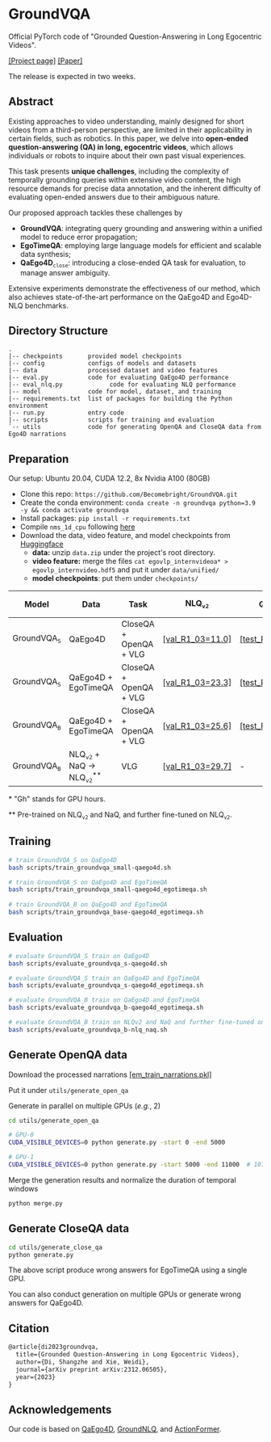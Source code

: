 # GroundVQA

Official PyTorch code of "Grounded Question-Answering in Long Egocentric Videos".

[[Project page]](https://dszdsz.cn/GroundVQA/index.html) [[Paper]](https://arxiv.org/abs/2312.06505)

The release is expected in two weeks.

## Abstract

Existing approaches to video understanding, mainly designed for short videos from a third-person perspective, are limited in their applicability in certain fields, such as robotics. In this paper, we delve into **open-ended question-answering (QA) in long, egocentric videos**, which allows individuals or robots to inquire about their own past visual experiences. 

This task presents **unique challenges**, including the complexity of temporally grounding queries within extensive video content, the high resource demands for precise data annotation, and the inherent difficulty of evaluating open-ended answers due to their ambiguous nature. 

Our proposed approach tackles these challenges by 

- **GroundVQA**: integrating query grounding and answering within a unified model to reduce error propagation;
- **EgoTimeQA**: employing large language models for efficient and scalable data synthesis;
- **QaEgo4D**$`_\texttt{close}`$: introducing a close-ended QA task for evaluation, to manage answer ambiguity.

Extensive experiments demonstrate the effectiveness of our method, which also achieves state-of-the-art performance on the QaEgo4D and Ego4D-NLQ benchmarks.

## Directory Structure

```
.
|-- checkpoints       provided model checkpoints
|-- config            configs of models and datasets
|-- data              processed dataset and video features
|-- eval.py           code for evaluating QaEgo4D performance
|-- eval_nlq.py				code for evaluating NLQ performance
|-- model             code for model, dataset, and training
|-- requirements.txt  list of packages for building the Python environment
|-- run.py            entry code
|-- scripts           scripts for training and evaluation
`-- utils             code for generating OpenQA and CloseQA data from Ego4D narrations
```

## Preparation

Our setup: Ubuntu 20.04, CUDA 12.2, 8x Nvidia A100 (80GB)

- Clone this repo: `https://github.com/Becomebright/GroundVQA.git`
- Create the conda environment: `conda create -n groundvqa python=3.9 -y && conda activate groundvqa`
- Install packages: `pip install -r requirements.txt`
- Compile `nms_1d_cpu` following [here](https://github.com/happyharrycn/actionformer_release/blob/main/INSTALL.md)
- Download the data, video feature, and model checkpoints from [Huggingface](https://huggingface.co/Becomebright/GroundVQA)
  - **data:** unzip `data.zip` under the project's root directory.
  - **video feature:** merge the files `cat egovlp_internvideoa* > egovlp_internvideo.hdf5` and put it under `data/unified/`
  - **model checkpoints**: put them under `checkpoints/`

| Model                           | Data                                                         | Task                   | NLQ$`_\texttt{v2}`$                                          | QaEgo4D                                                      | Cost (Gh)$`^{*}`$ |
| ------------------------------- | ------------------------------------------------------------ | ---------------------- | ------------------------------------------------------------ | ------------------------------------------------------------ | ----------------- |
| $`\text{GroundVQA}_\texttt{S}`$ | QaEgo4D                                                      | CloseQA + OpenQA + VLG | [[val_R1_03=11.0]](https://huggingface.co/Becomebright/GroundVQA/blob/main/GroundVQA_S-QaEgo4D-COV-val_R1_03%3D11.0.ckpt) | [[test_ROUGE=29.0]](https://huggingface.co/Becomebright/GroundVQA/blob/main/GroundVQA_S-QaEgo4D-COV-test_ROUGE%3D29.0.ckpt) | 7 Gh              |
| $`\text{GroundVQA}_\texttt{S}`$ | QaEgo4D + EgoTimeQA                                          | CloseQA + OpenQA + VLG | [[val_R1_03=23.3]](https://huggingface.co/Becomebright/GroundVQA/blob/main/GroundVQA_S-QaEgo4D_EgoTimeQA-COV-val_R1_03%3D23.3.ckpt) | [[test_ROUGE=30.2]](https://huggingface.co/Becomebright/GroundVQA/blob/main/GroundVQA_S-QaEgo4D_EgoTimeQA-COV-test_ROUGE%3D30.2.ckpt) | 150 Gh            |
| $`\text{GroundVQA}_\texttt{B}`$ | QaEgo4D + EgoTimeQA                                          | CloseQA + OpenQA + VLG | [[val_R1_03=25.6]](https://huggingface.co/Becomebright/GroundVQA/blob/main/GroundVQA_B-QaEgo4D_EgoTimeQA-COV-val_R1_03%3D25.6.ckpt) | [[test_ROUGE=30.4]](https://huggingface.co/Becomebright/GroundVQA/blob/main/GroundVQA_B-QaEgo4D_EgoTimeQA-COV-test_ROUGE%3D30.4.ckpt) | 350 Gh            |
| $`\text{GroundVQA}_\texttt{B}`$ | NLQ$`_\texttt{v2}`$ + NaQ $\rightarrow$ NLQ$`_\texttt{v2}`$$`^{**}`$ | VLG                    | [[val_R1_03=29.7]](https://huggingface.co/Becomebright/GroundVQA/blob/main/GroundVQA_B-NLQ_NaQ-finetune_NLQ-VLG-val_R1_03%3D29.7.ckpt) | -                                                            | 700 Gh            |

\* "Gh" stands for GPU hours.

** Pre-trained on NLQ$`_\texttt{v2}`$ and NaQ, and further fine-tuned on NLQ$`_\texttt{v2}`$​.

## Training

```bash
# train GroundVQA_S on QaEgo4D
bash scripts/train_groundvqa_small-qaego4d.sh

# train GroundVQA_S on QaEgo4D and EgoTimeQA
bash scripts/train_groundvqa_small-qaego4d_egotimeqa.sh
    
# train GroundVQA_B on QaEgo4D and EgoTimeQA
bash scripts/train_groundvqa_base-qaego4d_egotimeqa.sh
```

## Evaluation

```bash
# evaluate GroundVQA_S train on QaEgo4D
bash scripts/evaluate_groundvqa_s-qaego4d.sh

# evaluate GroundVQA_S train on QaEgo4D and EgoTimeQA
bash scripts/evaluate_groundvqa_s-qaego4d_egotimeqa.sh

# evaluate GroundVQA_B train on QaEgo4D and EgoTimeQA
bash scripts/evaluate_groundvqa_b-qaego4d_egotimeqa.sh

# evaluate GroundVQA_B train on NLQv2 and NaQ and further fine-tuned on NLQv2
bash scripts/evaluate_groundvqa_b-nlq_naq.sh
```

## Generate OpenQA data

Download the processed narrations [[em_train_narrations.pkl]](https://huggingface.co/Becomebright/GroundVQA/blob/main/em_train_narrations.pkl)

Put it under `utils/generate_open_qa`

Generate in parallel on multiple GPUs (*e.g.*, 2)

```bash
cd utils/generate_open_qa

# GPU-0
CUDA_VISIBLE_DEVICES=0 python generate.py -start 0 -end 5000

# GPU-1
CUDA_VISIBLE_DEVICES=0 python generate.py -start 5000 -end 11000  # 10777 clips in total
```

Merge the generation results and normalize the duration of temporal windows

```bash
python merge.py
```

## Generate CloseQA data

```bash
cd utils/generate_close_qa
python generate.py
```

The above script produce wrong answers for EgoTimeQA using a single GPU.

You can also conduct generation on multiple GPUs or generate wrong answers for QaEgo4D.

## Citation

```latex
@article{di2023groundvqa,
  title={Grounded Question-Answering in Long Egocentric Videos},
  author={Di, Shangzhe and Xie, Weidi},
  journal={arXiv preprint arXiv:2312.06505},
  year={2023}
}
```

## Acknowledgements

Our code is based on [QaEgo4D](https://github.com/lbaermann/qaego4d), [GroundNLQ](https://github.com/houzhijian/GroundNLQ), and [ActionFormer](https://github.com/happyharrycn/actionformer_release).